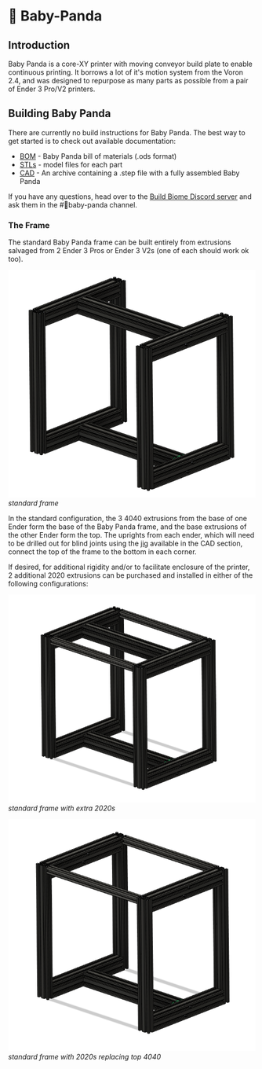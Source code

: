 # 🐼 Baby-Panda
## Introduction
Baby Panda is a core-XY printer with moving conveyor build plate to enable continuous printing. It borrows a lot of it's motion system from the Voron 2.4, and was designed to repurpose as many parts as possible from a pair of Ender 3 Pro/V2 printers. 

## Building Baby Panda
There are currently no build instructions for Baby Panda. The best way to get started is to check out available documentation:
* [BOM](https://github.com/robwaldhauser/Baby-Panda/blob/main/BOM%20Spreadsheet.ods) - Baby Panda bill of materials (.ods format)
* [STLs](https://github.com/robwaldhauser/Baby-Panda/tree/main/STLs) - model files for each part
* [CAD](https://github.com/robwaldhauser/Baby-Panda/tree/main/CAD) - An archive containing a .step file with a fully assembled Baby Panda

If you have any questions, head over to the [Build Biome Discord server](https://discord.gg/SpCVg9wG) and ask them in the #🐼baby-panda channel. 

### The Frame
The standard Baby Panda frame can be built entirely from extrusions salvaged from 2 Ender 3 Pros or Ender 3 V2s (one of each should work ok too).

![Standard Baby Panda Frame](images/standard_frame.png)
*standard frame*


In the standard configuration, the 3 4040 extrusions from the base of one Ender form the base of the Baby Panda frame, and the base extrusions of the other Ender  form the top. The uprights from each ender, which will need to be drilled out for blind joints using the [jig](https://github.com/robwaldhauser/Baby-Panda/blob/main/STLs/Drilling%20Jig.stl) available in the CAD section, connect the top of the frame to the bottom in each corner.

If desired, for additional rigidity and/or to facilitate enclosure of the printer, 2 additional 2020 extrusions can be purchased and installed in either of the following configurations:

![standard frame with extra 2020s](images/standard_frame_plus_2_2020s.png)
*standard frame with extra 2020s*


![standard frame with 2020s replacing top 4040](images/standard_frame_plus_2_2020s_less_top_4040_crossbar.png)
*standard frame with 2020s replacing top 4040*

